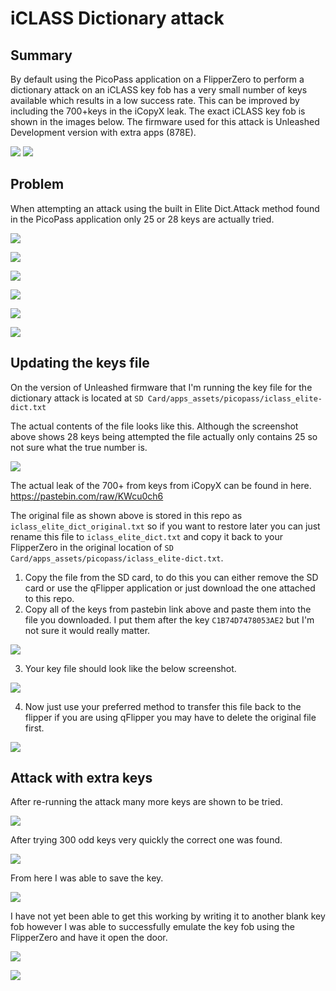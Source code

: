 # iCLASS Dictionary attack
## Summary ##
By default using the PicoPass application on a FlipperZero to perform a dictionary attack on an iCLASS key fob has a very small number of keys available which results in a low success rate. This can be improved by including the 700+keys in the iCopyX leak. The exact iCLASS key fob is shown in the images below. The firmware used for this attack is Unleashed Development version with extra apps (878E). 

![](images/1.png)
![](images/2.png)

## Problem 

When attempting an attack using the built in Elite Dict.Attack method found in the PicoPass application only    25 or 28 keys are actually tried. 

![](images/4.png)

![](images/5.png)

![](images/6.png)

![](images/7.png)

![](images/3.png)

![](images/8.png)

## Updating the keys file

On the version of Unleashed firmware that I'm running the key file for the dictionary attack is located at `SD Card/apps_assets/picopass/iclass_elite-dict.txt`

The actual contents of the file looks like this. Although the screenshot above shows 28 keys being attempted the file actually only contains 25 so not sure what the true number is. 

![](images/9.png)

The actual leak of the 700+ from keys from iCopyX can be found in here. https://pastebin.com/raw/KWcu0ch6

The original file as shown above is stored in this repo as `iclass_elite_dict_original.txt` so if you want to restore later you can just rename this file to `iclass_elite_dict.txt` and copy it back to your FlipperZero in the original location of `SD Card/apps_assets/picopass/iclass_elite-dict.txt`.  

1. Copy the file from the SD card, to do this you can either remove the SD card or use the qFlipper application or just download the one attached to this repo. 
2. Copy all of the keys from pastebin link above and paste them into the file you downloaded. I put them after the key `C1B74D7478053AE2` but I'm not sure it would really matter. 

![](images/10.png)

3. Your key file should look like the below screenshot. 

![](images/11.png)

4. Now just use your preferred method to transfer this file back to the flipper if you are using qFlipper you may have to delete the original file first. 

![](images/12.png)

## Attack with extra keys

After re-running the attack many more keys are shown to be tried. 

![](images/13.png)

After trying 300 odd keys very quickly the correct one was found. 

![](images/14.png)

From here I was able to save the key. 

![](images/15.png)

I have not yet been able to get this working by writing it to another blank key fob however I was able to successfully emulate the key fob using the FlipperZero and have it open the door. 

![](images/16.png)

![](images/17.png)
